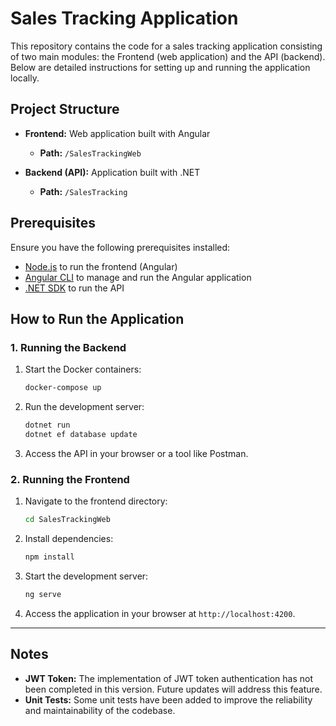 # Sales Tracking Application

This repository contains the code for a sales tracking application consisting of two main modules: the Frontend (web application) and the API (backend). Below are detailed instructions for setting up and running the application locally.

## Project Structure

- **Frontend:** Web application built with Angular  
  - **Path:** `/SalesTrackingWeb`

- **Backend (API):** Application built with .NET  
  - **Path:** `/SalesTracking`

## Prerequisites

Ensure you have the following prerequisites installed:

- [Node.js](https://nodejs.org/) to run the frontend (Angular)
- [Angular CLI](https://angular.io/cli) to manage and run the Angular application
- [.NET SDK](https://dotnet.microsoft.com/download) to run the API

## How to Run the Application

### 1. Running the Backend

1. Start the Docker containers:
    ```bash
    docker-compose up
    ```

2. Run the development server:
    ```bash
    dotnet run
    dotnet ef database update
    ```

3. Access the API in your browser or a tool like Postman.

### 2. Running the Frontend

1. Navigate to the frontend directory:
    ```bash
    cd SalesTrackingWeb
    ```

2. Install dependencies:
    ```bash
    npm install
    ```

3. Start the development server:
    ```bash
    ng serve
    ```

4. Access the application in your browser at `http://localhost:4200`.

---

## Notes

- **JWT Token:** The implementation of JWT token authentication has not been completed in this version. Future updates will address this feature.  
- **Unit Tests:** Some unit tests have been added to improve the reliability and maintainability of the codebase.
